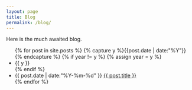 ```yaml
---
layout: page
title: Blog
permalink: /blog/
---
```


Here is the much awaited blog.

<ul class="listing">
 <!-- <a href= "/resume/CT-3DMorphableModels-080320.pdf">"2020-03-08: 3D Morphable Models" </a> -->
{% for post in site.posts %}
  {% capture y %}{{post.date | date:"%Y"}}{% endcapture %}
  {% if year != y %}
    {% assign year = y %}
    <li class="listing-seperator">{{ y }}</li>
  {% endif %}
  <li class="listing-item">
    <time datetime="{{ post.date | date:"%Y-%m-%d" }}">{{ post.date | date:"%Y-%m-%d" }}</time>
    <a href="{{ post.url | prepend: site.baseurl }}" title="{{ post.title }}">{{ post.title }}</a>
  </li>
{% endfor %}
 
</ul>
